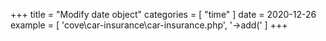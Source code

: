 +++
title = "Modify date object"
categories = [ "time" ]
date = 2020-12-26
example = [
   'cove\car-insurance\car-insurance.php', '->add('
]
+++
